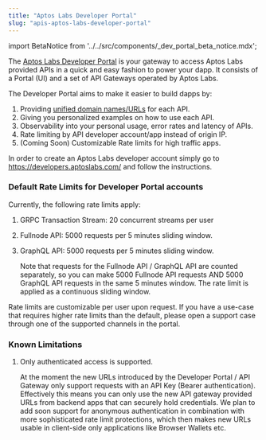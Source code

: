 ```yaml
---
title: "Aptos Labs Developer Portal"
slug: "apis-aptos-labs-developer-portal"
---
```


import BetaNotice from '../../src/components/\_dev_portal_beta_notice.mdx';

<BetaNotice />

The [Aptos Labs Developer Portal](https://developers.aptoslabs.com) is your gateway to access Aptos Labs provided APIs in a quick and easy fashion to power your dapp.
It consists of a Portal (UI) and a set of API Gateways operated by Aptos Labs.

The Developer Portal aims to make it easier to build dapps by:

1. Providing [unified domain names/URLs](../nodes/networks.md) for each API.
2. Giving you personalized examples on how to use each API.
3. Observability into your personal usage, error rates and latency of APIs.
4. Rate limiting by API developer account/app instead of origin IP.
5. (Coming Soon) Customizable Rate limits for high traffic apps.

In order to create an Aptos Labs developer account simply go to https://developers.aptoslabs.com/ and follow the instructions.

### Default Rate Limits for Developer Portal accounts

Currently, the following rate limits apply:

1. GRPC Transaction Stream: 20 concurrent streams per user
2. Fullnode API: 5000 requests per 5 minutes sliding window.
3. GraphQL API: 5000 requests per 5 minutes sliding window.

   Note that requests for the Fullnode API / GraphQL API are counted separately, so you can make 5000 Fullnode API requests AND 5000 GraphQL API requests in the same 5 minutes window. The rate limit is applied as a continuous sliding window.

Rate limits are customizable per user upon request. If you have a use-case that requires higher rate limits than the default, please open a support case through one of the supported channels in the portal.

### Known Limitations

1. Only authenticated access is supported.

   At the moment the new URLs introduced by the Developer Portal / API Gateway only support requests with an API Key (Bearer authentication).
   Effectively this means you can only use the new API gateway provided URLs from backend apps that can securely hold credentials.
   We plan to add soon support for anonymous authentication in combination with more sophisticated rate limit protections, which then makes new URLs usable in client-side only applications like Browser Wallets etc.

